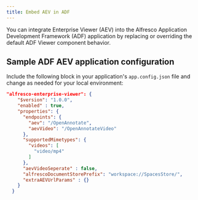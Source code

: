 ```yaml
---
title: Embed AEV in ADF
---
```


You can integrate Enterprise Viewer (AEV) into the Alfresco Application Development Framework (ADF) application by replacing or overriding the default ADF Viewer component behavior.

## Sample ADF AEV application configuration

Include the following block in your application's `app.config.json` file and change as needed for your local environment:

```json
"alfresco-enterprise-viewer": {
    "$version": "1.0.0",
    "enabled" : true,
    "properties": {
      "endpoints": {
        "aev": "/OpenAnnotate",
        "aevVideo": "/OpenAnnotateVideo"
      },
      "supportedMimetypes": {
        "videos": [
          "video/mp4"
        ]
      },
      "aevVideoSeperate" : false,
      "alfrescoDocumentStorePrefix": "workspace://SpacesStore/",
      "extraAEVUrlParams" : {}
    }
  }

```
